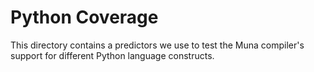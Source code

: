 # Python Coverage
This directory contains a predictors we use to test the Muna compiler's support for different Python language constructs.